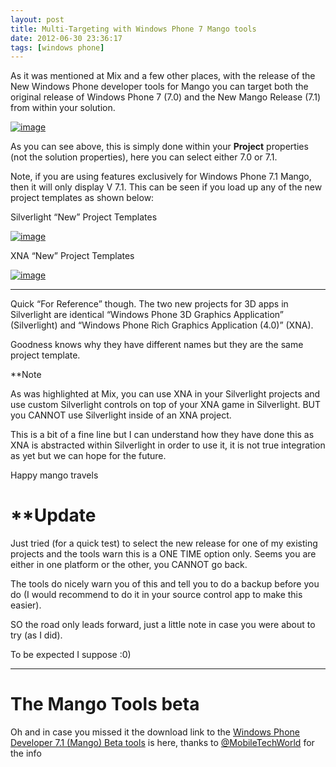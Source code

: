 ```yaml
---
layout: post
title: Multi-Targeting with Windows Phone 7 Mango tools
date: 2012-06-30 23:36:17
tags: [windows phone]
---
```


As it was mentioned at Mix and a few other places, with the release of the New Windows Phone developer tools for Mango you can target both the original release of Windows Phone 7 (7.0) and the New Mango Release (7.1) from within your solution.

[![image](http://xna-uk.net/cfs-file.ashx/__key/CommunityServer.Blogs.Components.WeblogFiles/darkgenesis.metablogapi/8446.image_5F00_5F00_24FC9ED9.png "image")](http://xna-uk.net/cfs-file.ashx/__key/CommunityServer.Blogs.Components.WeblogFiles/darkgenesis.metablogapi/0027.image_5F00_048584F4.png)

As you can see above, this is simply done within your **Project** properties (not the solution properties), here you can select either 7.0 or 7.1.

Note, if you are using features exclusively for Windows Phone 7.1 Mango, then it will only display V 7.1.  This can be seen if you load up any of the new project templates as shown below:

Silverlight “New” Project Templates

[![image](http://xna-uk.net/cfs-file.ashx/__key/CommunityServer.Blogs.Components.WeblogFiles/darkgenesis.metablogapi/2577.image_5F00_5F00_5F47EEED.png "image")](http://xna-uk.net/cfs-file.ashx/__key/CommunityServer.Blogs.Components.WeblogFiles/darkgenesis.metablogapi/2063.image_5F00_4DB80422.png)

XNA “New” Project Templates

[![image](http://xna-uk.net/cfs-file.ashx/__key/CommunityServer.Blogs.Components.WeblogFiles/darkgenesis.metablogapi/8446.image_5F00_5F00_0D0591E6.png "image")](http://xna-uk.net/cfs-file.ashx/__key/CommunityServer.Blogs.Components.WeblogFiles/darkgenesis.metablogapi/6371.image_5F00_3DE84951.png)

* * *

Quick “For Reference” though.  The two new projects for 3D apps in Silverlight are identical “Windows Phone 3D Graphics Application” (Silverlight) and “Windows Phone Rich Graphics Application (4.0)” (XNA).

Goodness knows why they have different names but they are the same project template. 

\*\*Note

As was highlighted at Mix, you can use XNA in your Silverlight projects and use custom Silverlight controls on top of your XNA game in Silverlight.  BUT you CANNOT use Silverlight inside of an XNA project.

This is a bit of a fine line but I can understand how they have done this as XNA is abstracted within Silverlight in order to use it, it is not true integration as yet but we can hope for the future.

 

Happy mango travels

# \*\*Update

Just tried (for a quick test) to select the new release for one of my existing projects and the tools warn this is a ONE TIME option only.  Seems you are either in one platform or the other, you CANNOT go back.

The tools do nicely warn you of this and tell you to do a backup before you do (I would recommend to do it in your source control app to make this easier).

SO the road only leads forward, just a little note in case you were about to try (as I did).

To be expected I suppose :0)

* * *

# The Mango Tools beta

Oh and in case you missed it the download link to the [Windows Phone Developer 7.1 (Mango) Beta tools](http://bit.ly/lATq72) is here, thanks to [@MobileTechWorld](http://twitter.com/#!/MobileTechWorld/) for the info

